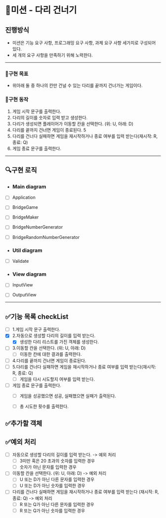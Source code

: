 # 🚀미션 - 다리 건너기

## 진행방식

- 미션은 기능 요구 사항, 프로그래밍 요구 사항, 과제 요구 사항 세가지로 구성되어 있다.
- 세 개의 요구 사항을 만족하기 위해 노력한다.

---

### 💙구현 목표

- 위아래 둘 중 하나의 칸만 건널 수 있는 다리를 끝까지 건너가는 게임이다.

### 📜구현 동작

1. 게임 시작 문구를 출력한다.
2. 다리의 길이를 숫자로 입력 받고 생성한다.
3. 다리가 생성되면 플레이어가 이동할 칸을 선택한다. (위: U, 아래: D)
4. 다리를 끝까지 건너면 게임이 종료된다. 5
5. 다리를 건너다 실패하면 게임을 재시작하거나 종료 여부를 입력 받는다(재시작: R, 종료: Q)
6. 게임 종료 문구를 출력한다.

---

## 🔍구현 로직

- ### Main diagram

- [ ] Application
- [ ] BridgeGame
- [ ] BridgeMaker
- [ ] BridgeNumberGenerator
- [ ] BridgeRandomNumberGenerator


- ### Util diagram
- [ ] Validate


- ### View diagram
- [ ] InputView
- [ ] OutputView


---

## ✅기능 목록 checkList

- [ ] 1.게임 시작 문구 출력한다.
- [x] 2.자동으로 생성할 다리의 길이를 입력 받는다.
  - [x] 생성한 다리 리스트를 가진 객체를 생성한다.
- [ ] 3.이동할 칸을 선택한다. (위: U, 아래: D)
  - [ ] 이동한 칸에 대한 결과를 출력한다. 
- [ ] 4.다리를 끝까지 건너면 게임이 종료된다.
- [ ] 5.다리를 건너다 실패하면 게임을 재시작하거나 종료 여부를 입력 받는다(재시작: R, 종료: Q)
  - [ ] 게임을 다시 시도할지 여부를 입력 받는다.
- [ ] 게임 종료 문구를 출력한다.
  - [ ] 게임을 성공했으면 성공, 실패했으면 실패가 출력된다.
  - [ ] 총 시도한 횟수를 출력한다.


## ✅추가할 객체


## ✅예외 처리

- [ ] 자동으로 생성할 다리의 길이를 입력 받는다. -> 예외 처리
  - [ ] 3미만 혹은 20 초과의 숫자를 입력한 경우
  - [ ] 숫자가 아닌 문자를 입력한 경우
- [ ] 이동할 칸을 선택한다. (위: U, 아래: D) -> 예외 처리
  - [ ] U 또는 D가 아닌 다른 문자를 입력한 경우
  - [ ] U 또는 D가 아닌 숫자를 입력한 경우
- [ ] 다리를 건너다 실패하면 게임을 재시작하거나 종료 여부를 입력 받는다 (재시작: R, 종료: Q) -> 예외 처리
  - [ ] R 또는 Q가 아닌 다른 문자를 입력한 경우
  - [ ] R 또는 Q가 아닌 숫자를 입력한 경우